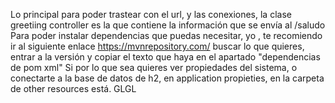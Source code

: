 Lo principal para poder trastear con el url, y las conexiones, la clase greetiing controller es la que contiene la información que se envía al /saludo 
Para poder instalar dependencias que puedas necesitar, yo , te recomiendo ir al siguiente enlace https://mvnrepository.com/
buscar lo que quieres, entrar a la versión y copiar el texto que haya en el apartado "dependencias de pom xml"
Si por lo que sea quieres ver propiedades del sistema, o conectarte a la base de datos de h2, en application propieties, en la carpeta de other resources está. GLGL
